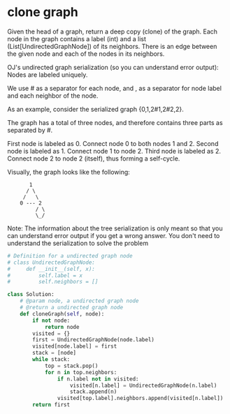 # clone graph

Given the head of a graph, return a deep copy (clone) of the graph. Each node in the graph contains a label (int) and a list (List[UndirectedGraphNode]) of its neighbors. There is an edge between the given node and each of the nodes in its neighbors.


OJ's undirected graph serialization (so you can understand error output):
Nodes are labeled uniquely.

We use # as a separator for each node, and , as a separator for node label and each neighbor of the node.


As an example, consider the serialized graph {0,1,2#1,2#2,2}.

The graph has a total of three nodes, and therefore contains three parts as separated by #.

First node is labeled as 0. Connect node 0 to both nodes 1 and 2.
Second node is labeled as 1. Connect node 1 to node 2.
Third node is labeled as 2. Connect node 2 to node 2 (itself), thus forming a self-cycle.


Visually, the graph looks like the following:
```
       1
      / \
     /   \
    0 --- 2
         / \
         \_/
```
Note: The information about the tree serialization is only meant so that you can understand error output if you get a wrong answer. You don't need to understand the serialization to solve the problem

```python
# Definition for a undirected graph node
# class UndirectedGraphNode:
#     def __init__(self, x):
#         self.label = x
#         self.neighbors = []

class Solution:
    # @param node, a undirected graph node
    # @return a undirected graph node
    def cloneGraph(self, node):
        if not node:
            return node
        visited = {}
        first = UndirectedGraphNode(node.label)
        visited[node.label] = first
        stack = [node]
        while stack:
            top = stack.pop()
            for n in top.neighbors:
                if n.label not in visited:
                    visited[n.label] = UndirectedGraphNode(n.label)
                    stack.append(n)
                visited[top.label].neighbors.append(visited[n.label])
        return first
```
